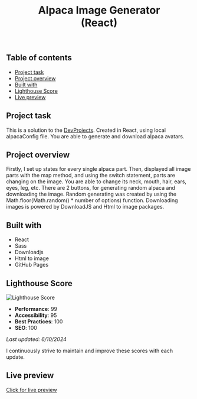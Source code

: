 <h1 align="center">
  Alpaca Image Generator <br/> 
  (React)
</h1>
<br>

## Table of contents

- [Project task](#project-task)
- [Project overview](#project-overview)
- [Built with](#built-with)
- [Lighthouse Score](#lighthouse-score)
- [Live preview](#live-preview)

## Project task

This is a solution to the [DevProjects](https://www.codementor.io/projects/web/alpaca-image-generator-website-ce2oc0eus8). Created in React, using local alpacaConfig file. You are able to generate and download alpaca avatars. 

## Project overview

Firstly, I set up states for every single alpaca part. Then, displayed all image parts with the map method, and using the switch statement, parts are changing on the image. You are able to change its neck, mouth, hair, ears, eyes, leg, etc. There are 2 buttons, for generating random alpaca and downloading the image. Random generating was created by using the Math.floor(Math.random() * number of options) function. Downloading images is powered by DownloadJS and Html to image packages.

## Built with

- React
- Sass
- Downloadjs
- Html to image
- GitHub Pages

## Lighthouse Score

![Lighthouse Score](https://github.com/JEKO10/Alpaca-Image-Generator/assets/84730554/7eee2a0f-4670-4acb-b341-5214b2904417)

- **Performance**: 99
- **Accessibility**: 95
- **Best Practices**: 100
- **SEO**: 100

*Last updated: 6/10/2024*

I continuously strive to maintain and improve these scores with each update.

## Live preview

[Click for live preview](https://jeko10.github.io/Alpaca-Image-Generator/)
